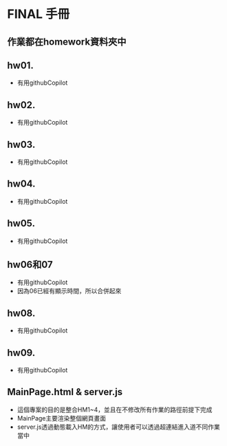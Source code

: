 # FINAL 手冊

## 作業都在homework資料夾中
## hw01.
+ 有用githubCopilot

## hw02. 
+ 有用githubCopilot

## hw03.
+ 有用githubCopilot
  
## hw04. 
+ 有用githubCopilot

## hw05. 
+ 有用githubCopilot

## hw06和07
+ 有用githubCopilot
+ 因為06已經有顯示時間，所以合併起來

## hw08. 
+ 有用githubCopilot

## hw09. 
+ 有用githubCopilot



## MainPage.html & server.js
+ 這個專案的目的是整合HM1~4，並且在不修改所有作業的路徑前提下完成
+ MainPage主要渲染整個網頁畫面
+ server.js透過動態載入HM的方式，讓使用者可以透過超連結進入道不同作業當中
